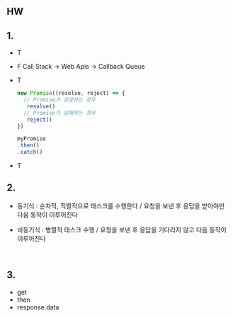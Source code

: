 ## HW

## 1.

- T

- F  Call Stack -> Web Apis -> Callback Queue 

- T

  ```javascript
  new Promise((resolve, reject) => {
    // Promise가 성공하는 경우
     resolve()
    // Promise가 실패하는 경우
     reject()
  })
  
  myPromise
  .then()
  .catch()
  ```

  

- T



## 2.

- 동기식 : 순차적, 직렬적으로 태스크를 수행한다 / 요청을 보낸 후 응답을 받아야만 다음 동작이 이루어진다

- 비동기식 : 병렬적 태스크 수행 / 요청을 보낸 후 응답을 기다리지 않고 다음 동작이 이루어진다

​			

## 3.

- get
- then
- response.data


